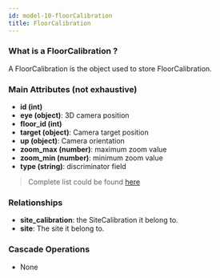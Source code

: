 ```yaml
---
id: model-10-floorCalibration
title: FloorCalibration
---
```


### What is a FloorCalibration ?

A FloorCalibration is the object used to store FloorCalibration.

### Main Attributes (not exhaustive)

- **id (int)**
- **eye (object)**: 3D camera position
- **floor_id (int)**
- **target (object)**: Camera target position
- **up (object)**: Camera orientation
- **zoom_max (number)**: maximum zoom value
- **zoom_min (number)**: minimum zoom value
- **type (string)**: discriminator field

> Complete list could be found [here](reference-10-floorCalibration.md)

### Relationships

- **site_calibration**: the SiteCalibration it belong to.
- **site**: The site it belong to.

### Cascade Operations

- None

